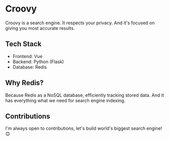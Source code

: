 # Croovy
Croovy is a search engine. It respects your privacy. And it's focused on giving you most accurate results.

## Tech Stack
- Frontend: Vue
- Backend: Python (Flask)
- Database: Redis

## Why Redis?
Because Redis as a NoSQL database, efficiently tracking stored data. And it has everything what we need for search engine indexing.

## Contributions
I'm always open to contributions, let's build world's biggest search engine! 😊